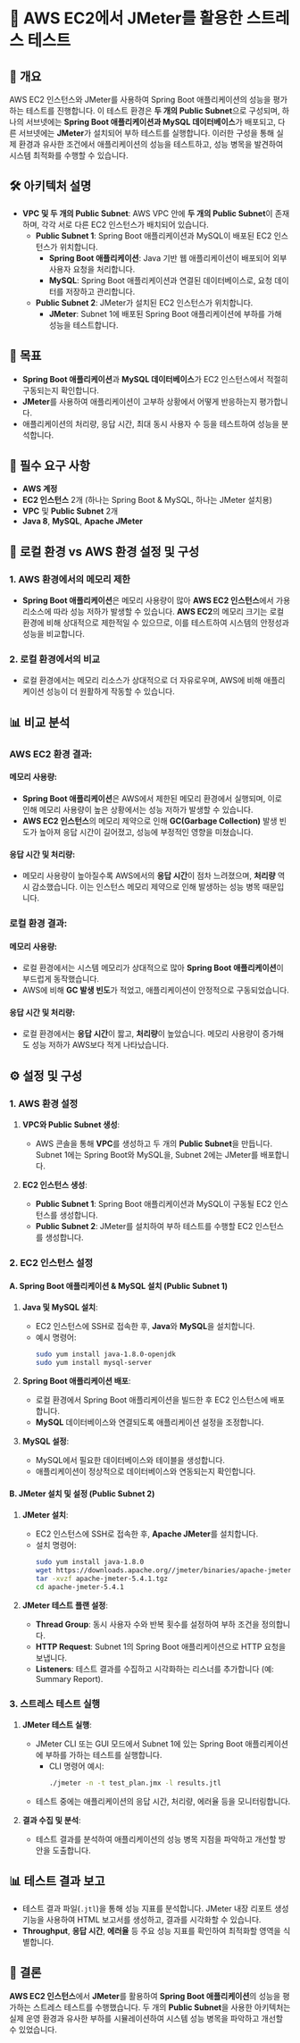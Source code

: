# 🚀 AWS EC2에서 JMeter를 활용한 스트레스 테스트

## 📝 개요
AWS EC2 인스턴스와 JMeter를 사용하여 Spring Boot 애플리케이션의 성능을 평가하는 테스트를 진행합니다. 이 테스트 환경은 **두 개의 Public Subnet**으로 구성되며, 하나의 서브넷에는 **Spring Boot 애플리케이션과 MySQL 데이터베이스**가 배포되고, 다른 서브넷에는 **JMeter**가 설치되어 부하 테스트를 실행합니다. 이러한 구성을 통해 실제 환경과 유사한 조건에서 애플리케이션의 성능을 테스트하고, 성능 병목을 발견하여 시스템 최적화를 수행할 수 있습니다.

## 🛠️ 아키텍처 설명

- **VPC 및 두 개의 Public Subnet**: AWS VPC 안에 **두 개의 Public Subnet**이 존재하며, 각각 서로 다른 EC2 인스턴스가 배치되어 있습니다.
  - **Public Subnet 1**: Spring Boot 애플리케이션과 MySQL이 배포된 EC2 인스턴스가 위치합니다.
    - **Spring Boot 애플리케이션**: Java 기반 웹 애플리케이션이 배포되어 외부 사용자 요청을 처리합니다.
    - **MySQL**: Spring Boot 애플리케이션과 연결된 데이터베이스로, 요청 데이터를 저장하고 관리합니다.
  - **Public Subnet 2**: JMeter가 설치된 EC2 인스턴스가 위치합니다.
    - **JMeter**: Subnet 1에 배포된 Spring Boot 애플리케이션에 부하를 가해 성능을 테스트합니다.

## 🎯 목표
- **Spring Boot 애플리케이션**과 **MySQL 데이터베이스**가 EC2 인스턴스에서 적절히 구동되는지 확인합니다.
- **JMeter**를 사용하여 애플리케이션이 고부하 상황에서 어떻게 반응하는지 평가합니다.
- 애플리케이션의 처리량, 응답 시간, 최대 동시 사용자 수 등을 테스트하여 성능을 분석합니다.

## 🔧 필수 요구 사항
- **AWS 계정**
- **EC2 인스턴스** 2개 (하나는 Spring Boot & MySQL, 하나는 JMeter 설치용)
- **VPC** 및 **Public Subnet** 2개
- **Java 8**, **MySQL**, **Apache JMeter**

## 🔧 로컬 환경 vs AWS 환경 설정 및 구성

### 1. AWS 환경에서의 메모리 제한
- **Spring Boot 애플리케이션**은 메모리 사용량이 많아 **AWS EC2 인스턴스**에서 가용 리소스에 따라 성능 저하가 발생할 수 있습니다. **AWS EC2**의 메모리 크기는 로컬 환경에 비해 상대적으로 제한적일 수 있으므로, 이를 테스트하여 시스템의 안정성과 성능을 비교합니다.

### 2. 로컬 환경에서의 비교
- 로컬 환경에서는 메모리 리소스가 상대적으로 더 자유로우며, AWS에 비해 애플리케이션 성능이 더 원활하게 작동할 수 있습니다.

## 📊 비교 분석

### AWS EC2 환경 결과:

#### 메모리 사용량:
- **Spring Boot 애플리케이션**은 AWS에서 제한된 메모리 환경에서 실행되며, 이로 인해 메모리 사용량이 높은 상황에서는 성능 저하가 발생할 수 있습니다.
- **AWS EC2 인스턴스**의 메모리 제약으로 인해 **GC(Garbage Collection)** 발생 빈도가 높아져 응답 시간이 길어졌고, 성능에 부정적인 영향을 미쳤습니다.

#### 응답 시간 및 처리량:
- 메모리 사용량이 높아질수록 AWS에서의 **응답 시간**이 점차 느려졌으며, **처리량** 역시 감소했습니다. 이는 인스턴스 메모리 제약으로 인해 발생하는 성능 병목 때문입니다.

### 로컬 환경 결과:

#### 메모리 사용량:
- 로컬 환경에서는 시스템 메모리가 상대적으로 많아 **Spring Boot 애플리케이션**이 부드럽게 동작했습니다.
- AWS에 비해 **GC 발생 빈도**가 적었고, 애플리케이션이 안정적으로 구동되었습니다.

#### 응답 시간 및 처리량:
- 로컬 환경에서는 **응답 시간**이 짧고, **처리량**이 높았습니다. 메모리 사용량이 증가해도 성능 저하가 AWS보다 적게 나타났습니다.

## ⚙️ 설정 및 구성

### 1. AWS 환경 설정
1. **VPC와 Public Subnet 생성**: 
   - AWS 콘솔을 통해 **VPC**를 생성하고 두 개의 **Public Subnet**을 만듭니다. Subnet 1에는 Spring Boot와 MySQL을, Subnet 2에는 JMeter를 배포합니다.

2. **EC2 인스턴스 생성**:
   - **Public Subnet 1**: Spring Boot 애플리케이션과 MySQL이 구동될 EC2 인스턴스를 생성합니다.
   - **Public Subnet 2**: JMeter를 설치하여 부하 테스트를 수행할 EC2 인스턴스를 생성합니다.

### 2. EC2 인스턴스 설정

#### A. **Spring Boot 애플리케이션 & MySQL 설치 (Public Subnet 1)**
1. **Java 및 MySQL 설치**:
   - EC2 인스턴스에 SSH로 접속한 후, **Java**와 **MySQL**을 설치합니다.
   - 예시 명령어:
     ```bash
     sudo yum install java-1.8.0-openjdk
     sudo yum install mysql-server
     ```

2. **Spring Boot 애플리케이션 배포**:
   - 로컬 환경에서 Spring Boot 애플리케이션을 빌드한 후 EC2 인스턴스에 배포합니다.
   - **MySQL** 데이터베이스와 연결되도록 애플리케이션 설정을 조정합니다.

3. **MySQL 설정**:
   - MySQL에서 필요한 데이터베이스와 테이블을 생성합니다.
   - 애플리케이션이 정상적으로 데이터베이스와 연동되는지 확인합니다.

#### B. **JMeter 설치 및 설정 (Public Subnet 2)**
1. **JMeter 설치**:
   - EC2 인스턴스에 SSH로 접속한 후, **Apache JMeter**를 설치합니다.
   - 설치 명령어:
     ```bash
     sudo yum install java-1.8.0
     wget https://downloads.apache.org//jmeter/binaries/apache-jmeter-5.4.1.tgz
     tar -xvzf apache-jmeter-5.4.1.tgz
     cd apache-jmeter-5.4.1
     ```

2. **JMeter 테스트 플랜 설정**:
   - **Thread Group**: 동시 사용자 수와 반복 횟수를 설정하여 부하 조건을 정의합니다.
   - **HTTP Request**: Subnet 1의 Spring Boot 애플리케이션으로 HTTP 요청을 보냅니다.
   - **Listeners**: 테스트 결과를 수집하고 시각화하는 리스너를 추가합니다 (예: Summary Report).

### 3. 스트레스 테스트 실행
1. **JMeter 테스트 실행**:
   - JMeter CLI 또는 GUI 모드에서 Subnet 1에 있는 Spring Boot 애플리케이션에 부하를 가하는 테스트를 실행합니다.
     - CLI 명령어 예시:
       ```bash
       ./jmeter -n -t test_plan.jmx -l results.jtl
       ```
   - 테스트 중에는 애플리케이션의 응답 시간, 처리량, 에러율 등을 모니터링합니다.

2. **결과 수집 및 분석**:
   - 테스트 결과를 분석하여 애플리케이션의 성능 병목 지점을 파악하고 개선할 방안을 도출합니다.

## 📊 테스트 결과 보고
- 테스트 결과 파일(`.jtl`)을 통해 성능 지표를 분석합니다. JMeter 내장 리포트 생성 기능을 사용하여 HTML 보고서를 생성하고, 결과를 시각화할 수 있습니다.
- **Throughput**, **응답 시간**, **에러율** 등 주요 성능 지표를 확인하여 최적화할 영역을 식별합니다.

## 📝 결론
**AWS EC2 인스턴스**에서 **JMeter**를 활용하여 **Spring Boot 애플리케이션**의 성능을 평가하는 스트레스 테스트를 수행했습니다.
두 개의 **Public Subnet**을 사용한 아키텍처는 실제 운영 환경과 유사한 부하를 시뮬레이션하여 시스템 성능 병목을 파악하고 개선할 수 있었습니다.
